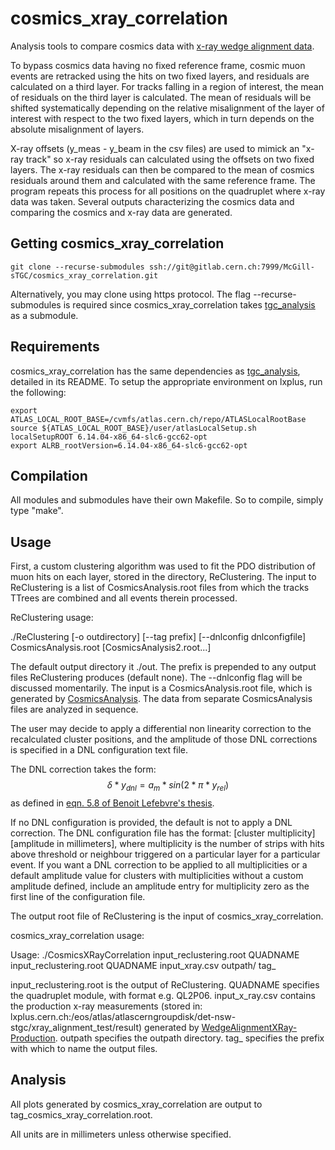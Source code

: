 # cosmics_xray_correlation

Analysis tools to compare cosmics data with [x-ray wedge alignment data](https://twiki.cern.ch/twiki/bin/viewauth/Atlas/XRayWedgeAlignment). 

To bypass cosmics data having no fixed reference frame, cosmic muon events are retracked using the hits on two fixed layers, and residuals are calculated on a third layer. For tracks falling in a region of interest, the mean of residuals on the third layer is calculated. The mean of residuals will be shifted systematically depending on the relative misalignment of the layer of interest with respect to the two fixed layers, which in turn depends on the absolute misalignment of layers.

X-ray offsets (y_meas - y_beam in the csv files) are used to mimick an "x-ray track" so x-ray residuals can calculated using the offsets on two fixed layers. The x-ray residuals can then be compared to the mean of cosmics residuals around them and calculated with the same reference frame. The program repeats this process for all positions on the quadruplet where x-ray data was taken. Several outputs characterizing the cosmics data and comparing the cosmics and x-ray data are generated.

## Getting cosmics_xray_correlation

```
git clone --recurse-submodules ssh://git@gitlab.cern.ch:7999/McGill-sTGC/cosmics_xray_correlation.git
```
Alternatively, you may clone using https protocol. The flag --recurse-submodules is required since cosmics_xray_correlation takes [tgc_analysis](https://gitlab.cern.ch/McGill-sTGC/tgc_analysis) as a submodule.

## Requirements

cosmics_xray_correlation has the same dependencies as [tgc_analysis](https://gitlab.cern.ch/McGill-sTGC/tgc_analysis), detailed in its README. To setup the appropriate environment on lxplus, run the following:

```
export ATLAS_LOCAL_ROOT_BASE=/cvmfs/atlas.cern.ch/repo/ATLASLocalRootBase
source ${ATLAS_LOCAL_ROOT_BASE}/user/atlasLocalSetup.sh
localSetupROOT 6.14.04-x86_64-slc6-gcc62-opt
export ALRB_rootVersion=6.14.04-x86_64-slc6-gcc62-opt
```
## Compilation

All modules and submodules have their own Makefile. So to compile, simply type "make".

## Usage

First, a custom clustering algorithm was used to fit the PDO distribution of muon hits on each layer, stored in the directory, ReClustering. The input to ReClustering is a list of CosmicsAnalysis.root files from which the tracks TTrees are combined and all events therein processed. 

ReClustering usage:

./ReClustering [-o outdirectory] [--tag prefix] [--dnlconfig dnlconfigfile] CosmicsAnalysis.root [CosmicsAnalysis2.root...]

The default output directory it ./out. The prefix is prepended to any output files ReClustering produces (default none). The --dnlconfig flag will be discussed momentarily. The input is a CosmicsAnalysis.root file, which is generated by [CosmicsAnalysis](https://gitlab.cern.ch/McGill-sTGC/tgc_analysis/-/tree/master/CosmicsAnalysis). The data from separate CosmicsAnalysis files are analyzed in sequence.

The user may decide to apply a differential non linearity correction to the recalculated cluster positions, and the amplitude of those DNL corrections is specified in a DNL configuration text file.

The DNL correction takes the form:
$$ \delta*y_{dnl} = a_{m}*sin(2*\pi*y_{rel})$$
as defined in [eqn. 5.8 of Benoit Lefebvre's thesis](https://cds.cern.ch/record/2633639?ln=en).

If no DNL configuration is provided, the default is not to apply a DNL correction. The DNL configuration file has the format:
[cluster multiplicity] [amplitude in millimeters], 
where multiplicity is the number of strips with hits above threshold or neighbour triggered on a particular layer for a particular event. If you want a DNL correction to be applied to all multiplicities or a default amplitude value for clusters with multiplicities without a custom amplitude defined, include an amplitude entry for multiplicity zero as the first line of the configuration file.

The output root file of ReClustering is the input of cosmics_xray_correlation.

cosmics_xray_correlation usage:

Usage: ./CosmicsXRayCorrelation input_reclustering.root QUADNAME input_reclustering.root QUADNAME input_xray.csv outpath/ tag_

input_reclustering.root is the output of ReClustering. 
QUADNAME specifies the quadruplet module, with format e.g. QL2P06.
input_x_ray.csv contains the production x-ray measurements (stored in: lxplus.cern.ch:/eos/atlas/atlascerngroupdisk/det-nsw-stgc/xray_alignment_test/result) generated by [WedgeAlignmentXRay-Production](https://gitlab.cern.ch/blefebvr/WedgeAlignmentXRay-Production). 
outpath specifies the outpath directory.
tag_ specifies the prefix with which to name the output files.

## Analysis

All plots generated by cosmics_xray_correlation are output to tag_cosmics_xray_correlation.root.

All units are in millimeters unless otherwise specified.

